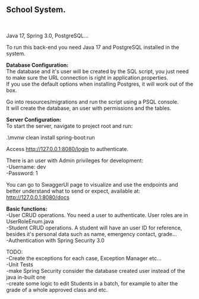 <h2>School System.</h2></br>

Java 17, Spring 3.0, PostgreSQL...

To run this back-end you need Java 17 and PostgreSQL installed in the system.

<b>Database Configuration:</b><br>
The database and it's user will be created by the SQL script, you just need to make sure the
URL connection is right in application.properties.<br>
If you use the default options when installing Postgres, it will work out of the box. <br>

Go into resources/migrations and run the script using a PSQL console.<br>
It will create the database, an user with permissions and the tables.<br>

<b>Server Configuration:</b></br>
To start the server, navigate to project root and run:

.\mvnw clean install spring-boot:run<br>

Access http://127.0.0.1:8080/login to authenticate.

There is an user with Admin privileges for development:<br>
-Username: dev<br>
-Password: 1<br>

You can go to SwaggerUI page to visualize and use the endpoints and better understand what to send or expect, available
at: http://127.0.0.1:8080/docs </br>

<b>Basic functions:</b></br>
-User CRUD operations. You need a user to authenticate. User roles are in UserRoleEnum.java</br>
-Student CRUD operations. A student will have an user ID for reference, besides it's personal data such as name,
emergency contact, grade...</br>
-Authentication with Spring Security 3.0</br>

TODO:</br>
-Create the exceptions for each case, Exception Manager etc...</br>
-Unit Tests</br>
-make Spring Security consider the database created user instead of the java in-built one</br>
-create some logic to edit Students in a batch, for example to alter the grade of a whole approved class and etc.</br>
</br>

